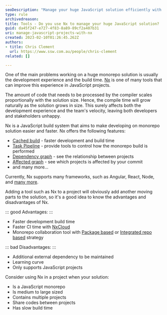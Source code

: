 ```yaml
---
seoDescription: "Manage your huge JavaScript solution efficiently with Nx, a build system that accelerates development and build times, ideal for medium to large-sized monorepos."
type: rule
archivedreason: 
title: Tools - Do you use Nx to manage your huge JavaScript solution?
guid: da45f247-e727-4f83-8a89-89cf2a407b31
uri: manage-javascript-projects-with-nx
created: 2023-02-10T01:26:45.262Z
authors:
- title: Chris Clement
  url: https://www.ssw.com.au/people/chris-clement
related: []

---
```


One of the main problems working on a huge monorepo solution is usually the development experience and the build time.
[Nx](https://nx.dev/) is one of many tools that can improve this experience in JavaScript projects.

<!--endintro-->

The amount of code that needs to be processed by the compiler scales proportionally with the solution size. Hence, the compile time will grow naturally as the solution grows in size.
This surely affects both the development experience and the team's velocity, leaving both developers and stakeholders unhappy.

Nx is a JavaScript build system that aims to make developing on monorepo solution easier and faster.
Nx offers the following features:
- [Cached build](https://nx.dev/concepts/how-caching-works) - faster development and build time
- [Task Pipeline](https://nx.dev/concepts/task-pipeline-configuration) - provide tools to control how the monorepo build is performed
- [Dependency graph](https://nx.dev/core-features/explore-graph) - see the relationship between projects
- [Affected graph](https://nx.dev/concepts/affected) - see which projects is affected by your commit
- and many more...

Currently, Nx supports many frameworks, such as Angular, React, Node, and [many more](https://nx.dev/packages).

Adding a tool such as Nx to a project will obviously add another moving parts to the solution, so it's a good idea to know the advantages and disadvantages of Nx.

::: good
Advantages:
:::

* Faster development build time
* Faster CI time with [NxCloud](https://nx.app/)
* Monorepo collaboration tool with [Package based](https://nx.dev/getting-started/package-based-repo-tutorial) or [Integrated repo based](https://nx.dev/getting-started/integrated-repo-tutorial) strategy

::: bad
Disadvantages:
:::

* Additional external dependency to be maintained
* Learning curve
* Only supports JavaScript projects


Consider using Nx in a project when your solution:
* Is a JavaScript monorepo
* Is medium to large sized
* Contains multiple projects
* Share codes between projects
* Has slow build time

